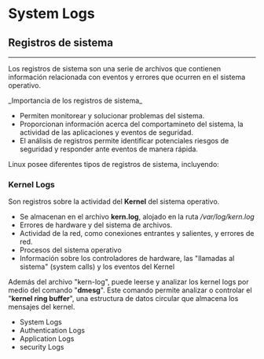 # System Logs
## Registros de sistema
---
Los registros de sistema son una serie de archivos que contienen información relacionada con 
eventos y errores que ocurren en el sistema operativo.

\_Importancia de los registros de sistema\_

- Permiten monitorear y solucionar problemas del sistema.
- Proporcionan información acerca del comportamineto del sistema, la actividad de las 
aplicaciones y eventos de seguridad.
- El análisis de registros permite identificar potenciales riesgos de seguridad y responder 
ante eventos de manera rápida.

Linux posee diferentes tipos de registros de sistema, incluyendo:

### Kernel Logs
Son registros sobre la actividad del **Kernel** del sistema operativo. 

- Se almacenan en el archivo **kern.log**, alojado en la ruta */var/log/kern.log*
- Errores de hardware y del sistema de archivos.
- Actividad de la red, como conexiones entrantes y salientes, y errores de red.
- Procesos del sistema operativo
- Información sobre los controladores de hardware, las "llamadas al sistema" (system 
calls) y los eventos del Kernel

Además del archivo "kern-log", puede leerse y analizar los kernel logs por medio del comando 
"**dmesg**". Este comando permite analizar o controlar el "**kernel ring buffer**", una 
estructura de datos circular que almacena los mensajes del kernel.

- System Logs
- Authentication Logs
- Application Logs
- security Logs
